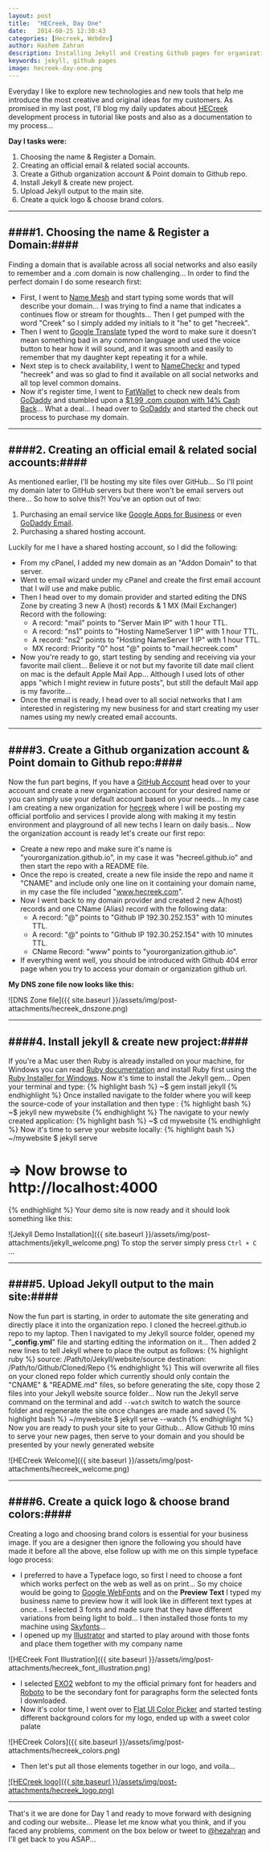 ```yaml
---
layout: post
title:  "HECreek, Day One"
date:   2014-08-25 12:30:43
categories: [Hecreek, Webdev]
author: Hashem Zahran
description: Installing Jekyll and Creating Github pages for organization account
keywords: jekyll, github pages
image: hecreek-day-one.png
---
```

Everyday I like to explore new technologies and new tools that help me introduce the most creative and original ideas for my customers. As promised in my last post, I'll blog my daily updates about [HECreek][hecreek] development process in tutorial like posts and also as a documentation to my process... 

**Day I tasks were:**

1. Choosing the name & Register a Domain.
2. Creating an official email & related social accounts.
3. Create a Github organization account & Point domain to Github repo.
4. Install Jekyll & create new project.
5. Upload Jekyll output to the main site.
6. Create a quick logo & choose brand colors.

---

####1. Choosing the name & Register a Domain:####
---
Finding a domain that is available across all social networks and also easily to remember and a .com domain is now challenging... In order to find the perfect domain I do some research first:

- First, I went to [Name Mesh][namemesh] and start typing some words that will describe your domain... I was trying to find a name that indicates a continues flow or stream for thoughts... Then I get pumped with the word "Creek" so I simply added my initials to it "he" to get "hecreek".
- Then I went to [Google Translate][gtranslate] typed the word to make sure it doesn't mean something bad in any common language and used the voice button to hear how it will sound, and it was smooth and easily to remember that my daughter kept repeating it for a while.
- Next step is to check availability, I went to [NameCheckr][namecheckr] and typed "hecreek" and was so glad to find it available on all social networks and all top level common domains.
- Now it's register time, I went to [FatWallet][fatwallet] to check new deals from [GoDaddy][godaddy] and stumbled upon a [$1.99 .com coupon with 14% Cash Back][cashback]... What a deal... I head over to [GoDaddy][godaddy] and started the check out process to purchase my domain.

---

####2. Creating an official email & related social accounts:####
---
As mentioned earlier, I'll be hosting my site files over GitHub... So I'll point my domain later to GitHub servers but there won't be email servers out there... So how to solve this?! You've an option out of two:

1. Purchasing an email service like [Google Apps for Business][gapps] or even [GoDaddy Email][gomail].
2. Purchasing a shared hosting account.

Luckily for me I have a shared hosting account, so I did the following:

- From my cPanel, I added my new domain as an "Addon Domain" to that server.
- Went to email wizard under my cPanel and create the first email account that I will use and make public.
- Then I head over to my domain provider and started editing the DNS Zone by creating 3 new A (host) records & 1 MX (Mail Exchanger) Record with the following:
	* A record: "mail" points to "Server Main IP" with 1 hour TTL.
	* A record: "ns1" points to "Hosting NameServer 1 IP" with 1 hour TTL.
	* A record: "ns2" points to "Hosting NameServer 1 IP" with 1 hour TTL.
	* MX record: Priority "0" host "@" points to "mail.hecreek.com"
- Now you're ready to go, start testing by sending and receiving via your favorite mail client... Believe it or not but my favorite till date mail client on mac is the default Apple Mail App... Although I used lots of other apps "which I might review in future posts", but still the default Mail app is my favorite...
- Once the email is ready, I head over to all social networks that I am interested in registering my new business for and start creating my user names using my newly created email accounts.

---

####3. Create a Github organization account & Point domain to Github repo:####
---
Now the fun part begins, If you have a [GitHub Account][github] head over to your account and create a new organization account for your desired name or you can simply use your default account based on your needs... In my case I am creating a new organization for [hecreek][hecreek] where I will be posting my official portfolio and services I provide along with making it my testin environment and playground of all new techs I learn on daily basis... Now the organization account is ready let's create our first repo:

- Create a new repo and make sure it's name is "yourorganization.github.io", in my case it was "hecreel.github.io" and then start the repo with a README file.
- Once the repo is created, create a new file inside the repo and name it "CNAME" and include only one line on it containing your domain name, in my case the file included "www.hecreek.com".
- Now I went back to my domain provider and created 2 new A(host) records and one CName (Alias) record with the following data:
	* A record: "@" points to "Github IP 192.30.252.153" with 10 minutes TTL.
	* A record: "@" points to "Github IP 192.30.252.154" with 10 minutes TTL.
	* CName Record: "www" points to "yourorganization.github.io".
- If everything went well, you should be introduced with Github 404 error page when you try to access your domain or organization github url.

**My DNS zone file now looks like this:**

![DNS Zone file]({{ site.baseurl }}/assets/img/post-attachments/hecreek_dnszone.png)

---

####4. Install jekyll & create new project:####
---
If you're a Mac user then Ruby is already installed on your machine, for Windows you can read [Ruby documentation][ruby] and install Ruby first using the [Ruby Installer for Windows][rubyinstall]. Now it's time to install the Jekyll gem... Open your terminal and type:
{% highlight bash %}
~$ gem install jekyll
{% endhighlight %}
Once installed navigate to the folder where you will keep the source-code of your installation and then type :
{% highlight bash %}
~$ jekyll new mywebsite
{% endhighlight %}
The navigate to your newly created application:
{% highlight bash %}
~$ cd mywebsite
{% endhighlight %}
Now it's time to serve your website locally:
{% highlight bash %}
~/mywebsite $ jekyll serve
# => Now browse to http://localhost:4000
{% endhighlight %}
Your demo site is now ready and it should look something like this:

![Jekyll Demo Installation]({{ site.baseurl }}/assets/img/post-attachments/jekyll_welcome.png)
To stop the server simply press <code>Ctrl + C</code> ...

---

####5. Upload Jekyll output to the main site:####
---
Now the fun part is starting, in order to automate the site generating and directly place it into the organization repo. I cloned the hecreel.github.io repo to my laptop. Then I navigated to my Jekyll source folder, opened my "<strong>_config.yml</strong>" file and starting editing the information on it... Then added 2 new lines to tell Jekyll where to place the output as follows:
{% highlight ruby %}
source: /Path/to/Jekyll/website/source
destination: /Path/to/Github/Cloned/Repo
{% endhighlight %}
This will overwrite all files on your cloned repo folder which currently should only contain the "CNAME" & "README.md" files, so before generating the site, copy those 2 files into your Jekyll website source folder... Now run the Jekyll serve command on the terminal and add <code>--watch</code> switch to watch the source folder and regenerate the site once changes are made and saved
{% highlight bash %}
~/mywebsite $ jekyll serve --watch
{% endhighlight %}
Now you are ready to push your site to your Github... Allow Github 10 mins to serve your new pages, then serve to your domain and you should be presented by your newly generated website 

![HECreek Welcome]({{ site.baseurl }}/assets/img/post-attachments/hecreek_welcome.png)

---

####6. Create a quick logo & choose brand colors:####
---
Creating a logo and choosing brand colors is essential for your business image. If you are a designer then ignore the following you should have made it before all the above, else follow up with me on this simple typeface logo process:

- I preferred to have a Typeface logo, so first I need to choose a font which works perfect on the web as well as on print... So my choice would be going to [Google WebFonts][gwebfonts] and on the <strong>Preview Text</strong> I typed my business name to preview how it will look like in different text types at once... I selected 3 fonts and made sure that they have different variations from being light to bold... I then installed those fonts to my machine using [Skyfonts][skyfonts]...
- I opened up my [Illustrator][illustrator] and started to play around with those fonts and place them together with my company name

![HECreek Font Illustration]({{ site.baseurl }}/assets/img/post-attachments/hecreek_font_illustration.png)
- I selected [EXO2][exo2] webfont to my the official primary font for headers and [Roboto][roboto] to be the secondary font for paragraphs form the selected fonts I downloaded.
- Now it's color time, I went over to [Flat UI Color Picker][flatuicolor] and started testing different background colors for my logo, ended up with a sweet color palate

![HECreek Colors]({{ site.baseurl }}/assets/img/post-attachments/hecreek_colors.png)
- Then let's put all those elements together in our logo, and voila...

[![HECreek logo]({{ site.baseurl }}/assets/img/post-attachments/hecreek_logo.png)][hecreekportfolio]

---

That's it we are done for Day 1 and ready to move forward with designing and coding our website... Please let me know what you think, and if you faced any problems, comment on the box below or tweet to [@hezahran][tweet] and I'll get back to you ASAP...


[cashback]: 				http://www.fatwallet.com/GoDaddy-coupons/
[hecreek]: 					http://hecreek.com/
[fatwallet]: 				http://www.fatwallet.com/
[godaddy]: 					http://www.godaddy.com/
[namecheckr]: 			http://www.namecheckr.com/
[namemesh]: 				http://www.namemesh.com/
[gtranslate]: 			http://translate.google.com/
[gapps]: 						http://www.google.com/enterprise/apps/business/
[gomail]: 					https://www.godaddy.com/email/email-hosting.aspx
[github]: 					http://www.github.com/
[ruby]: 						https://www.ruby-lang.org/en/
[rubyinstall]: 			http://rubyinstaller.org
[gwebfonts]: 				http://www.google.com/webfonts
[skyfonts]: 				https://skyfonts.com/
[Illustrator]: 			http://www.adobe.com/mena_en/products/illustrator.html
[exo2]: 						http://www.google.com/fonts/specimen/Exo+2
[roboto]: 					http://www.google.com/fonts/specimen/Roboto
[flatuicolor]: 			http://www.flatuicolorpicker.com
[tweet]: 						http://twitter.com/hezahran
[hecreekportfolio]: /portfolio/hecreek/